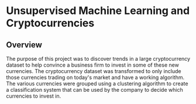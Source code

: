 # Unsupervised Machine Learning and Cryptocurrencies

## Overview
The purpose of this project was to discover trends in a large cryptocurrency dataset to help convince a business firm to invest in some of these new currencies. The cryptocurrency dataset was transformed to only include those currencies trading on today's market and have a working algorithm. The various currencies were grouped using a clustering algorithm to create a classification system that can be used by the company to decide which currencies to invest in. 
